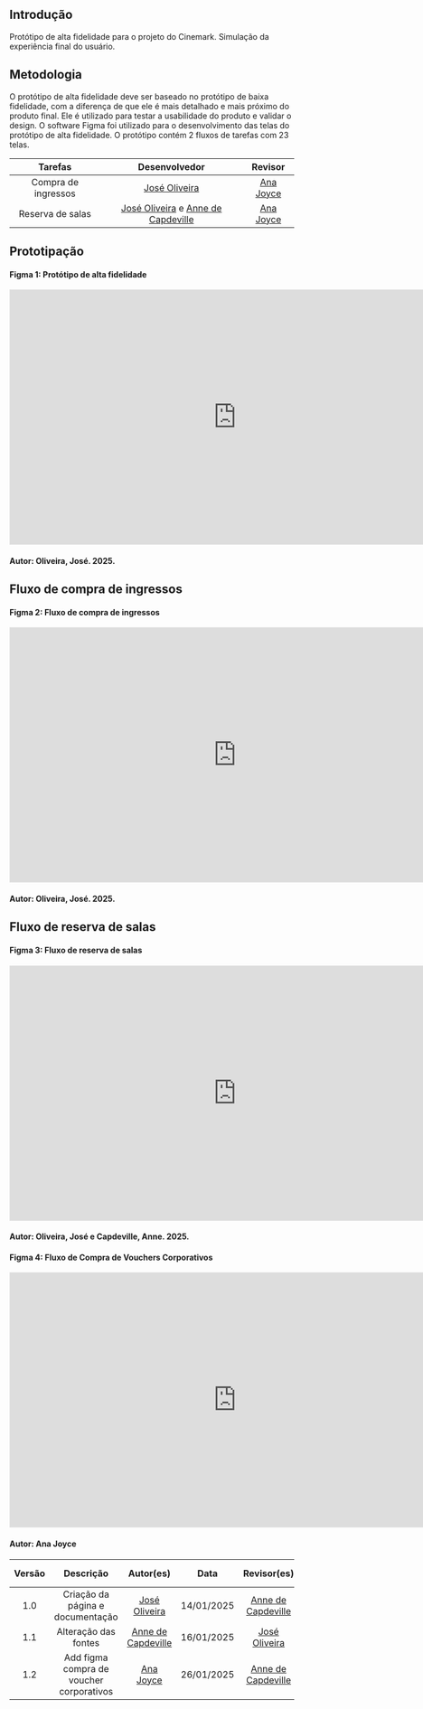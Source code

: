## Introdução

Protótipo de alta fidelidade para o projeto do Cinemark. Simulação da experiência final do usuário.

## Metodologia

O protótipo de alta fidelidade deve ser baseado no protótipo de baixa fidelidade, com a diferença de que ele é mais detalhado e mais próximo do produto final. Ele é utilizado para testar a usabilidade do produto e validar o design.
O software Figma foi utilizado para o desenvolvimento das telas do protótipo de alta fidelidade. O protótipo contém 2 fluxos de tarefas com 23 telas.

|       Tarefas       |                                           Desenvolvedor                                           |                    Revisor                     |
| :-----------------: | :-----------------------------------------------------------------------------------------------: | :--------------------------------------------: |
| Compra de ingressos |                           [José Oliveira](https://github.com/Jose1277)                            | [Ana Joyce](https://github.com/anajoyceamorim) |
|  Reserva de salas   | [José Oliveira](https://github.com/Jose1277) e [Anne de Capdeville](https://github.com/nanecapde) | [Ana Joyce](https://github.com/anajoyceamorim) |

## Prototipação

#### Figma 1: Protótipo de alta fidelidade

<iframe style="border: 1px solid rgba(0, 0, 0, 0.1);" width="800" height="450" src="https://embed.figma.com/proto/ve7w9K1KJ7sdy5t1RRNkBe/Prot%C3%B3tipo-de-alta-cinemark?node-id=4-9&scaling=scale-down&content-scaling=fixed&page-id=0%3A1&starting-point-node-id=4%3A9&embed-host=share" allowfullscreen></iframe>

#### Autor: Oliveira, José. 2025.

## Fluxo de compra de ingressos

#### Figma 2: Fluxo de compra de ingressos

<iframe style="border: 1px solid rgba(0, 0, 0, 0.1);" width="800" height="450" src="https://embed.figma.com/proto/ve7w9K1KJ7sdy5t1RRNkBe/Prot%C3%B3tipo-de-alta-cinemark?node-id=10-64&scaling=scale-down&content-scaling=fixed&page-id=0%3A1&starting-point-node-id=10%3A64&show-proto-sidebar=1&embed-host=share" allowfullscreen></iframe>

#### Autor: Oliveira, José. 2025.

## Fluxo de reserva de salas

#### Figma 3: Fluxo de reserva de salas

<iframe style="border: 1px solid rgba(0, 0, 0, 0.1);" width="800" height="450" src="https://embed.figma.com/proto/ve7w9K1KJ7sdy5t1RRNkBe/Prot%C3%B3tipo-de-alta-cinemark?node-id=23-181&scaling=scale-down&content-scaling=fixed&page-id=0%3A1&starting-point-node-id=23%3A181&show-proto-sidebar=1&embed-host=share" allowfullscreen></iframe>

#### Autor: Oliveira, José e Capdeville, Anne. 2025.

#### Figma 4: Fluxo de Compra de Vouchers Corporativos

<iframe style="border: 1px solid rgba(0, 0, 0, 0.1);" width="800" height="450" src="https://embed.figma.com/proto/JTYqRF3ljXLYvKQkTd5yCf/Cinemark?node-id=2-2&starting-point-node-id=2%3A2&embed-host=share" allowfullscreen></iframe>

#### Autor: Ana Joyce

| Versão |            Descrição             |                     Autor(es)                      |    Data    |                    Revisor(es)                     | Data de revisão |
| :----: | :------------------------------: | :------------------------------------------------: | :--------: | :------------------------------------------------: | :-------------: |
|  1.0   | Criação da página e documentação |    [José Oliveira](https://github.com/Jose1277)    | 14/01/2025 | [Anne de Capdeville](https://github.com/nanecapde) |   14/01/2025    |
|  1.1   |       Alteração das fontes       | [Anne de Capdeville](https://github.com/nanecapde) | 16/01/2025 | [José Oliveira](https://github.com/nanecapde)      |   16/01/2025                                             
|  1.2   |       Add figma compra de voucher corporativos       | [Ana Joyce](https://github.com/anajoyceamorim) | 26/01/2025 |  [Anne de Capdeville](https://github.com/nanecapde)      |   26/01/2025                                             

